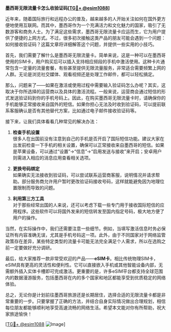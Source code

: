 **墨西哥无限流量卡怎么收验证码[[TG💪+ @esim1088](https://t.me/s/esim1088)]**

近年来，随着国际旅行和远程办公的普及，越来越多的人开始关注如何在国外更方便地使用互联网。而其中，墨西哥作为一个充满活力和文化魅力的国家，吸引了无数游客和商务人士。为了满足这些需求，墨西哥无限流量卡应运而生，它为用户提供了便捷的上网方式。不过，很多初次接触这类产品的朋友可能会遇到一个问题：如何接收验证码？这篇文章将详细解答这个问题，并提供一些实用的小技巧。

首先，我们需要了解什么是墨西哥无限流量卡。简单来说，这是一种可以在墨西哥使用的SIM卡，用户购买后可以插入支持相应频段的手机中激活使用。这种卡片通常包含一定量的流量套餐，有些甚至提供无限流量服务，非常适合需要频繁上网的人群。无论是浏览社交媒体、观看视频还是处理工作邮件，都可以轻松搞定。

那么，问题来了——如果在激活或使用过程中需要输入验证码怎么办呢？其实，这取决于你所选择的运营商以及具体的激活流程。一般来说，运营商会通过短信的形式发送验证码到你的手机号码上。因此，在购买墨西哥无限流量卡时，请确保你的手机能够正常接收来自国外的短信。如果你担心无法及时收到验证码，可以提前联系客服确认是否有其他替代方案，比如通过电子邮件接收验证码等。

接下来，让我们具体看看几种常见的解决办法：

1. **检查手机设置**  
   很多人在出国前没有注意到自己的手机是否开启了国际短信功能。建议大家在出发前检查一下手机的相关设置，确保可以正常接收来自墨西哥的短信。如果是苹果设备，可以通过“设置”→“信息”→“启用发送与接收”来开启；安卓用户则需进入相应的消息应用查看相关选项。

2. **更换号码绑定**  
   如果确实无法接收到验证码，可以尝试联系运营商客服，说明情况并请求帮助。部分服务商允许用户暂时更改验证码接收号码，这样就能避免因为地理位置限制而导致的问题。

3. **利用第三方工具**  
   对于那些经常出国的人来说，还可以考虑下载一些专门用于接收国际短信的应用程序。这些软件可以将国外发来的短信转发至国内指定号码，极大地方便了用户的操作。

当然，在实际操作中，我们还需要注意一些细节。例如，当填写激活信息时务必保证所有内容准确无误，尤其是手机号码这一项。此外，由于不同国家对于网络监管政策存在差异，某些特定类型的流量卡可能无法完全满足个人需求，所以在选购之前一定要做好充分调研。

最后，给大家推荐一款非常受欢迎的产品——**eSIM卡**。相比传统物理SIM卡，eSIM具有更高的灵活性和便利性。它可以直接嵌入手机或其他智能设备内部，无需额外插入实体卡槽即可完成激活。更重要的是，许多eSIM平台都支持全球范围内的数据漫游服务，包括墨西哥在内的多个国家和地区都能享受到优质稳定的网络体验。

总之，无论你是计划前往墨西哥旅游还是长期居住，选择合适的无限流量卡都是非常重要的一步。只要掌握了正确的方法，并结合自身实际情况做出合理规划，相信每位朋友都能够顺利地享受高速流畅的网络生活。希望本文能对你有所帮助，祝大家旅途愉快！

[[TG💪+ @esim1088](https://t.me/s/esim1088) ![Image](https://i.postimg.cc/4NQfJmqS/Snipaste-2025-05-13-00-14-12.png)]